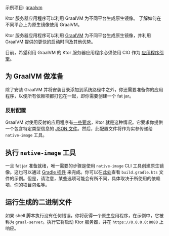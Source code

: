 [//]: # (title: GraalVM)

[//]: # (title: GraalVM)

<tldr>
<p>
<control>示例项目</control>: <a href="https://github.com/ktorio/ktor-samples/tree/main/graalvm">graalvm</a>
</p>
</tldr>

<web-summary>
Ktor 服务器应用程序可以利用 GraalVM 为不同平台生成原生镜像。
</web-summary>
<link-summary>
了解如何在不同平台上为原生镜像使用 GraalVM。
</link-summary>

Ktor 服务器应用程序可以利用 [GraalVM](https://graalvm.org) 为不同平台生成原生镜像，并利用 GraalVM 提供的更快的启动时间及其他优势。

目前，希望利用 GraalVM 的 Ktor 服务器应用程序必须使用 CIO 作为 [应用程序引擎](server-engines.md)。

## 为 GraalVM 做准备

除了安装 GraalVM 并将安装目录添加到系统路径中之外，你还需要准备你的应用程序，以便所有依赖项都打包在一起，即你需要创建一个 fat jar。

### 反射配置

GraalVM 对使用反射的应用程序有[一些要求](https://www.graalvm.org/22.1/reference-manual/native-image/Reflection/)，Ktor 就是这种情况。它要求你提供一个包含特定类型信息的 [JSON 文件](https://github.com/ktorio/ktor-samples/blob/main/graalvm/src/main/resources/META-INF/native-image/reflect-config.json)。然后，此配置文件将作为实参传递给 `native-image` 工具。

## 执行 `native-image` 工具

一旦 fat jar 准备就绪，唯一需要的步骤是使用 `native-image` CLI 工具创建原生镜像。这也可以通过 [Gradle 插件](https://graalvm.github.io/native-build-tools/0.9.8/gradle-plugin.html) 来完成。你可以在[此处](https://github.com/ktorio/ktor-samples/blob/main/graalvm/build.gradle.kts)查看 `build.gradle.kts` 文件的示例。但是，请注意，某些选项可能会有所不同，具体取决于所使用的依赖项、你的项目包名等。

## 运行生成的二进制文件

如果 shell 脚本执行没有任何错误，你将获得一个原生应用程序，在示例中，它被称为 `graal-server`。执行它将启动 Ktor 服务器，并在 `https://0.0.0.0:8080` 上响应。

[//]: # (<tldr>)

[//]: # (<var name="example_name" value="deployment-ktor-plugin"/>)

[//]: # (
    <p>
        <b>Code example</b>:
        <a href="https://github.com/ktorio/ktor-documentation/tree/%ktor_version%/codeSnippets/snippets/%example_name%">
            %example_name%
        </a>
    </p>
    )

[//]: # (</tldr>)

[//]: # ()
[//]: # (<link-summary>)

[//]: # (Ktor server applications can make use of GraalVM in order to have native images for different platforms.)

[//]: # (</link-summary>)

[//]: # ()
[//]: # (Ktor server applications can make use of [GraalVM]&#40;https://graalvm.org&#41; in order to have native images for different platforms and, of course, take advantage of the faster start-up times and other benefits that GraalVM provides. The [Ktor Gradle plugin]&#40;https://github.com/ktorio/ktor-build-plugins&#41; allows you to build a project's GraalVM native image.)

[//]: # ()
[//]: # (> Currently, Ktor server applications that want to leverage GraalVM have to use CIO as the [application engine]&#40;Engines.md&#41;.)

[//]: # ()
[//]: # (## Prepare for GraalVM)

[//]: # ()
[//]: # (Before building a project's GraalVM native image, make sure the following prerequisites are met:)

[//]: # (- [GraalVM]&#40;https://www.graalvm.org/docs/getting-started/&#41; and [Native Image]&#40;https://www.graalvm.org/reference-manual/native-image/&#41; are installed.)

[//]: # (- The `GRAALVM_HOME` and `JAVA_HOME` environment variables are set.)

[//]: # ()
[//]: # (## Configure the Ktor plugin {id="configure-plugin"})

[//]: # (To build a native executable, you need to configure the Ktor plugin first:)

[//]: # (1. Open the `build.gradle.kts` file and add the plugin to the `plugins` block:)

[//]: # (   ```kotlin)

[//]: # (   ```)

[//]: # (   {src="snippets/deployment-ktor-plugin/build.gradle.kts" include-lines="5,8-9"})

[//]: # ()
[//]: # (2. Make sure the [main application class]&#40;server-dependencies.xml#create-entry-point&#41; is configured:)

[//]: # (   ```kotlin)

[//]: # (   ```)

[//]: # (   {src="snippets/deployment-ktor-plugin/build.gradle.kts" include-lines="11-13"})

[//]: # ()
[//]: # (3. Optionally, you can  configure the name of the native executable to be generated using the `ktor.nativeImage` extension:)

[//]: # (   ```kotlin)

[//]: # (   ```)

[//]: # (   {src="snippets/deployment-ktor-plugin/build.gradle.kts" include-lines="29,48-51"})

[//]: # ()
[//]: # ()
[//]: # (## Build and run a native executable {id="build"})

[//]: # ()
[//]: # (The `buildNativeImage` task provided by the Ktor plugin generates a native executable with your application in the `build/native/nativeCompile` directory.)

[//]: # ()
[//]: # (Executing it will launch the Ktor server, responding on `https://0.0.0.0:8080` by default.)